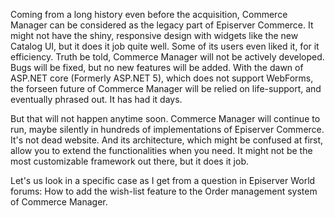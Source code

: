 Coming from a long history even before the acquisition, Commerce Manager can be considered as the legacy part of Episerver Commerce. It might not
have the shiny, responsive design with widgets like the new Catalog UI, but it does it job quite well. Some of its users even liked it, for it 
efficiency. Truth be told, Commerce Manager will not be actively developed. Bugs will be fixed, but no new features will be added. With the dawn of 
ASP.NET core (Formerly ASP.NET 5), which does not support WebForms, the forseen future of Commerce Manager will be relied on life-support, and eventually
phrased out. It has had it days.

But that will not happen anytime soon. Commerce Manager will continue to run, maybe silently in hundreds of implementations of Episerver Commerce.
It's not dead website. And its architecture, which might be confused at first, allow you to extend the functionalities when you need. It might not
be the most customizable framework out there, but it does it job.

Let's us look in a specific case as I get from a question in Episerver World forums: How to add the wish-list feature to the Order management system
of Commerce Manager.
